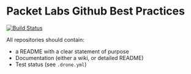 # Packet Labs Github Best Practices

[![Build Status](https://cloud.drone.io/api/badges/jmarhee/github-repo-practices/status.svg)](https://cloud.drone.io/jmarhee/github-repo-practices)

All repositories should contain:

- a README with a clear statement of purpose
- Documentation (either a wiki, or detailed README)
- Test status (see `.drone.yml`)
